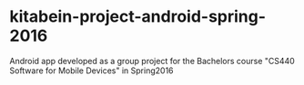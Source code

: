 # kitabein-project-android-spring-2016
Android app developed as a group project for the Bachelors course "CS440 Software for Mobile Devices" in Spring2016
